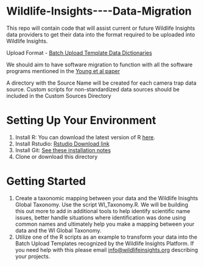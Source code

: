 # Wildlife-Insights----Data-Migration
This repo will contain code that will assist current or future Wildlife Insights data providers to get their data into the format required to be uploaded into Wildlife Insights. 

Upload Format - [Batch Upload Template Data Dictionaries](https://docs.google.com/spreadsheets/d/1PE5Zl-HUG4Zt0PwSfj-gJRJVbZ__LgH3VuiDW3-BKQg/edit#gid=807650760)

We should aim to have software migration to function with all the software programs mentioned in the [Young et al paper](https://github.com/ConservationInternational/Wildlife-Insights----Data-Migration/blob/master/Young%20et%20al%202018%20CT%20data%20mgmt%20review.pdf)

A directory with the Source Name will be created for each camera trap data source. Custom scripts for non-standardized data sources should be included in the Custom Sources Directory

# Setting Up Your Environment
1. Install R: You can download the latest version of R [here](https://cran.rstudio.com).
2. Install Rstudio: [Rstudio Download link](https://www.rstudio.com/products/rstudio/download/)
3. Install Git: [See these installation notes](https://support.rstudio.com/hc/en-us/articles/200532077-Version-Control-with-Git-and-SVN)
4. Clone or download this directory

# Getting Started
1. Create a taxonomic mapping between your data and the Wildlife Inisghts Global Taxonomy. Use the script WI_Taxonomy.R. We will be building this out more to add in additional tools to help identify scientific name issues, better handle situations where identification was done using common names and ultimately help you make a mapping between your data and the WI Global Taxonomy.
2. Utilize one of the R scripts as an example to transform your data into the Batch Upload Templates recognized by the Wildlife Insights Platform. If you need help with this please email info@wildlifeinsights.org describing your projects.


